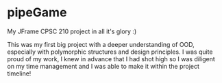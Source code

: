 # pipeGame
My JFrame CPSC 210 project in all it's glory :) 

This was my first big project with a deeper understanding of OOD, especially with polymorphic structures and design principles.
I was quite proud of my work, I knew in advance that I had shot high so I was diligent on my time management and I was able to make it within the project timeline!

